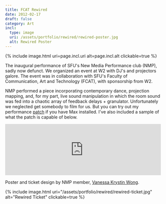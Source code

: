 ```yaml
---
title: FCAT Rewired
date: 2012-02-17
draft: false
category: Art
incl:
  type: image
  uri: /assets/portfolio/rewired/rewired-poster.jpg
  alt: Rewired Poster
---
```


{%
    include image.html
    uri=page.incl.uri
    alt=page.incl.alt
    clickable=true
%}

The inaugural performance of SFU's New Media Performance club (NMP), sadly now defunct. We organized an event at W2 with DJ's and projectors galore.<!--more--> The event was in collaboration with SFU's Faculty of Communication, Art and Technology (FCAT), with sponsorship from W2.

NMP performed a piece incorporating contemporary dance, projection mapping, and, for my part, live sound manipulation in which the room sound was fed into a chaotic array of feedback delays + granulator. Unfortunately we neglected get somebody to film for us. But you can try out my performance [patch](/assets/portfolio/rewired/max.zip) if you have Max installed. I've also included a sample of what the patch is capable of below.

<iframe width="100%" height="166" scrolling="no" frameborder="no" src="https://w.soundcloud.com/player/?url=https%3A//api.soundcloud.com/tracks/342133469%3Fsecret_token%3Ds-TC9pK&amp;color=%232a7ae2&amp;auto_play=false&amp;hide_related=false&amp;show_comments=true&amp;show_user=true&amp;show_reposts=false"></iframe>

<br>

Poster and ticket design by NMP member, [Vanessa Krystin Wong](https://www.behance.net/vanessakrystinwong).

{%
    include image.html
    uri="/assets/portfolio/rewired/rewired-ticket.jpg"
    alt="Rewired Ticket"
    clickable=true
%}
